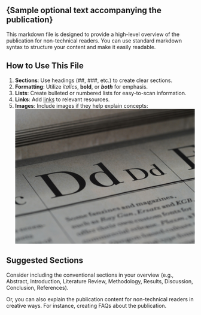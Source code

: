 ## {Sample optional text accompanying the publication}

This markdown file is designed to provide a high-level overview of the publication for non-technical readers. You can use standard markdown syntax to structure your content and make it easily readable.

## How to Use This File

1. **Sections**: Use headings (##, ###, etc.) to create clear sections.
2. **Formatting**: Utilize _italics_, **bold**, or **_both_** for emphasis.
3. **Lists**: Create bulleted or numbered lists for easy-to-scan information.
4. **Links**: Add [links](https://example.com) to relevant resources.
5. **Images**: Include images if they help explain concepts: ![Alt text](/publications/Doe2023Dissertation/image-url.jpeg)

## Suggested Sections

Consider including the conventional sections in your overview (e.g., Abstract, Introduction, Literature Review, Methodology, Results, Discussion, Conclusion, References).

Or, you can also explain the publication content for non-technical readers in creative ways. For instance, creating FAQs about the publication.
